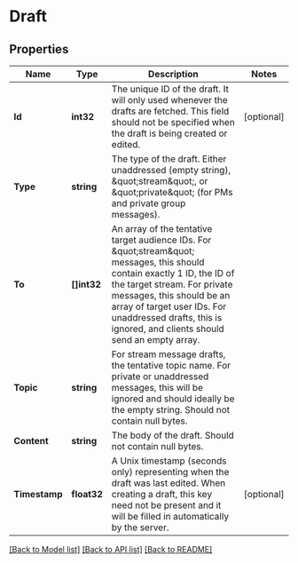 # Draft

## Properties

Name | Type | Description | Notes
------------ | ------------- | ------------- | -------------
**Id** | **int32** | The unique ID of the draft. It will only used whenever the drafts are fetched. This field should not be specified when the draft is being created or edited.  | [optional] 
**Type** | **string** | The type of the draft. Either unaddressed (empty string), \&quot;stream\&quot;, or \&quot;private\&quot; (for PMs and private group messages).  | 
**To** | **[]int32** | An array of the tentative target audience IDs. For \&quot;stream\&quot; messages, this should contain exactly 1 ID, the ID of the target stream. For private messages, this should be an array of target user IDs. For unaddressed drafts, this is ignored, and clients should send an empty array.  | 
**Topic** | **string** | For stream message drafts, the tentative topic name. For private or unaddressed messages, this will be ignored and should ideally be the empty string. Should not contain null bytes.  | 
**Content** | **string** | The body of the draft. Should not contain null bytes.  | 
**Timestamp** | **float32** | A Unix timestamp (seconds only) representing when the draft was last edited. When creating a draft, this key need not be present and it will be filled in automatically by the server.  | [optional] 

[[Back to Model list]](../README.md#documentation-for-models) [[Back to API list]](../README.md#documentation-for-api-endpoints) [[Back to README]](../README.md)


